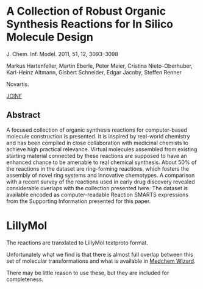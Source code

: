 # A Collection of Robust Organic Synthesis Reactions for In Silico Molecule Design

J. Chem. Inf. Model. 2011, 51, 12, 3093–3098

Markus Hartenfeller, Martin Eberle, Peter Meier, Cristina Nieto-Oberhuber,
     Karl-Heinz Altmann, Gisbert Schneider, Edgar Jacoby, Steffen Renner

Novartis.

[JCINF](https://pubs.acs.org/doi/10.1021/ci200379p)

## Abstract

A focused collection of organic synthesis reactions for computer-based
molecule construction is presented.  It is inspired by real-world
chemistry and has been compiled in close collaboration with medicinal
chemists to achieve high practical relevance.  Virtual molecules
assembled from existing starting material connected by these reactions
are supposed to have an enhanced chance to be amenable to real
chemical synthesis.  About 50% of the reactions in the dataset are
ring-forming reactions, which fosters the assembly of novel ring
systems and innovative chemotypes.  A comparison with a recent survey
of the reactions used in early drug discovery revealed considerable
overlaps with the collection presented here.  The dataset is available
encoded as computer-readable Reaction SMARTS expressions from the
Supporting Information presented for this paper.

# LillyMol
The reactions are tranxlated to LillyMol textproto format.

Unfortunately what we find is that there is almost full overlap between
this set of molecular transformations and what is available in
[Medchem Wizard](/data/MedchemWizard).

There may be little reason to use these, but they are included for
completeness.
